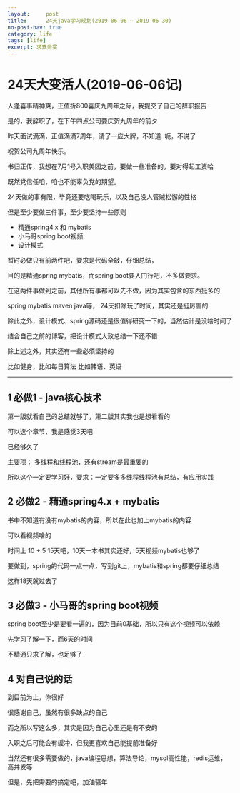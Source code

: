 ```yaml
---
layout:     post
title:      24天java学习规划(2019-06-06 ~ 2019-06-30)
no-post-nav: true
category: life
tags: [life]
excerpt: 求真务实
---
```


24天大变活人(2019-06-06记)
=========================================

人逢喜事精神爽，正值折800喜庆九周年之际，我提交了自己的辞职报告

是的，我辞职了，在下午四点公司要庆贺九周年的前夕

昨天面试滴滴，正值滴滴7周年，请了一应大牌，不知道..呃，不说了

祝贺公司九周年快乐。

书归正传，我想在7月1号入职美团之前，要做一些准备的，要对得起工资哈

既然党信任咱，咱也不能辜负党的期望。

24天做的事有限，毕竟还要吃喝玩乐，以及自己没人管贼松懈的性格

但是至少要做三件事，至少要坚持一些原则

- 精通spring4.x 和 mybatis
- 小马哥spring boot视频
- 设计模式

暂时必做只有前两件吧，要求是代码全敲，仔细总结，

目的是精通spring mybatis，而spring boot要入门行吧，不多做要求。

在这两件事做到之前，其他所有事都可以先不做，因为其实包含的东西挺多的

spring mybatis maven java等， 24天扣除玩了时间，其实还是挺厉害的

除此之外，设计模式、spring源码还是很值得研究一下的，当然估计是没啥时间了

结合自己之前的博客，把设计模式大致总结一下还不错

除上述之外，其实还有一些必须坚持的

比如健身，比如每日算法 比如韩语、英语

-----------------------------------------

1 必做1 - java核心技术
---------------------------------------------

第一版就看自己的总结就够了，第二版其实我也是想看看的

可以选个章节，我是感觉3天吧

已经够久了

主要项： 多线程和线程池，还有stream是最重要的

所以这个一定要学习好，要求：一定要多多线程线程池有总结，有应用实践

2 必做2 - 精通spring4.x + mybatis
-------------------------------------

书中不知道有没有mybatis的内容，所以在此也加上mybatis的内容

可以看视频啥的

时间上 10 + 5 15天吧，10天一本书其实还好，5天视频mybatis也够了

要做到，spring的代码一点一点，写到git上，mybatis和spring都要仔细总结

这样18天就过去了

3 必做3 - 小马哥的spring boot视频
---------------------------------------

spring boot至少是要看一遍的，因为目前0基础，所以只有这个视频可以依赖

先学习了解一下，而6天的时间

不精通只求了解，也足够了

4 对自己说的话
----------------------------------------

到目前为止，你很好

很感谢自己，虽然有很多缺点的自己

而之所以写这么多，其实是因为自己心里还是有不安的

入职之后可能会有缓冲，但我更喜欢自己能提前准备好

当然还有很多需要做的，java编程思想，算法导论，mysql高性能，redis运维，高并发等

但是，先把需要的搞定吧，加油骚年
